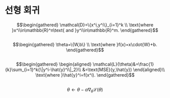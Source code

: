 # 선형 회귀

$$\begin{gathered}
\mathcal{D}=\{x^i,y^i\}_{i=1}^k \\
\text{where }x^i\in\mathbb{R}^n\text{ and }y^i\in\mathbb{R}^m.
\end{gathered}$$

```py
```

$$\begin{gathered}
\theta=\{W,b\} \\
\text{where }f(x)=x\cdot{W}+b.
\end{gathered}$$

```py
```

$$\begin{gathered}
\begin{aligned}
\mathcal{L}(\theta)&=\frac{1}{k}\sum_{i=1}^k{\|y^i-\hat{y}^i\|_2}\\
&=\text{MSE}(y,\hat{y})
\end{aligned}\\
\text{where }\hat{y}^i=f(x^i).
\end{gathered}$$

```py
```

$$\theta\leftarrow\theta-\alpha\nabla_\theta\mathcal{L}(\theta)$$

```py
```
